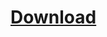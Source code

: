 # [Download](https://www.spigotmc.org/resources/luckutils-gradient-and-hexcolor-support-animatable.112818/)

